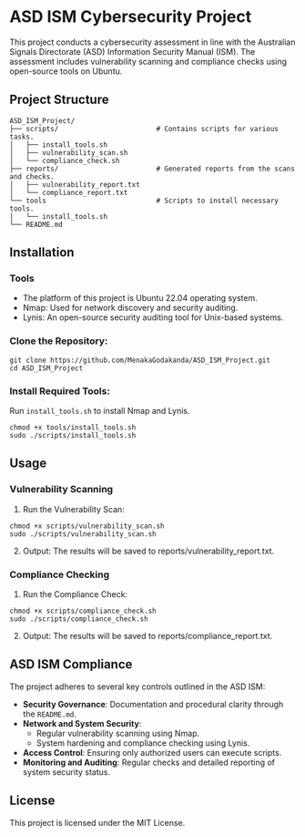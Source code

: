 # ASD ISM Cybersecurity Project

This project conducts a cybersecurity assessment in line with the Australian Signals Directorate (ASD) Information Security Manual (ISM). The assessment includes vulnerability scanning and compliance checks using open-source tools on Ubuntu.

## Project Structure
```
ASD_ISM_Project/
├── scripts/                        # Contains scripts for various tasks.
│   ├── install_tools.sh
│   ├── vulnerability_scan.sh
│   └── compliance_check.sh
├── reports/                        # Generated reports from the scans and checks.
│   ├── vulnerability_report.txt
│   └── compliance_report.txt
└── tools                           # Scripts to install necessary tools.
│   └── install_tools.sh
└── README.md
```

## Installation

### Tools
- The platform of this project is Ubuntu 22.04 operating system.
- Nmap: Used for network discovery and security auditing.
- Lynis: An open-source security auditing tool for Unix-based systems.

### Clone the Repository:
```
git clone https://github.com/MenakaGodakanda/ASD_ISM_Project.git
cd ASD_ISM_Project
```

### Install Required Tools:
Run `install_tools.sh` to install Nmap and Lynis.
```
chmod +x tools/install_tools.sh
sudo ./scripts/install_tools.sh
```

## Usage

### Vulnerability Scanning

1. Run the Vulnerability Scan:
```
chmod +x scripts/vulnerability_scan.sh
sudo ./scripts/vulnerability_scan.sh
```

2. Output:
The results will be saved to reports/vulnerability_report.txt.

### Compliance Checking

1. Run the Compliance Check:
```
chmod +x scripts/compliance_check.sh
sudo ./scripts/compliance_check.sh
```

2. Output:
The results will be saved to reports/compliance_report.txt.

## ASD ISM Compliance

The project adheres to several key controls outlined in the ASD ISM:

- **Security Governance**: Documentation and procedural clarity through the `README.md`.
- **Network and System Security**:
  - Regular vulnerability scanning using Nmap.
  - System hardening and compliance checking using Lynis.
- **Access Control**: Ensuring only authorized users can execute scripts.
- **Monitoring and Auditing**: Regular checks and detailed reporting of system security status.

## License

This project is licensed under the MIT License.
